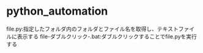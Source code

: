 # python_automation
file.py:指定したフォルダ内のフォルダとファイル名を取得し、テキストファイルに表示する
file-ダブルクリック-.bat:ダブルクリックすることでfile.pyを実行する
